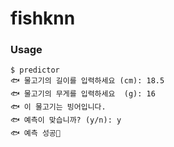 # fishknn

### Usage
```
$ predictor
🐟 물고기의 길이를 입력하세요 (cm): 18.5
🐟 물고기의 무게를 입력하세요  (g): 16
🐟 이 물고기는 빙어입니다.
🐟 예측이 맞습니까? (y/n): y
🐟 예측 성공🥳
```
